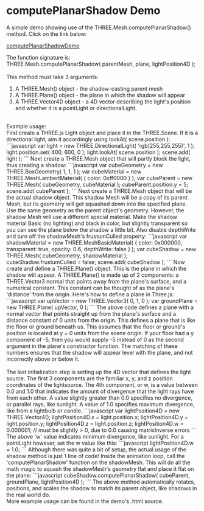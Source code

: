 # computePlanarShadow Demo
A simple demo showing use of the THREE.Mesh.computePlanarShadow() method. Click on the link below: <br>

[computePlanarShadowDemo](http://erichlof.github.io/computePlanarShadow-Demo/computePlanarShadow-Demo.html)  <br>

The function signature is: <br>
THREE.Mesh.computePlanarShadow( parentMesh, plane, lightPosition4D ); <br>
<br>
This method must take 3 arguments: <br> 
1. A THREE.Mesh() object - the shadow-casting parent mesh <br>
2. A THREE.Plane() object - the plane in which the shadow will appear <br>
3. A THREE.Vector4() object - a 4D vector describing the light's position and whether it is a pointLight or directionalLight. <br>
<br>
Example usage: <br>
First create a THREE.js Light object and place it in the THREE.Scene. If it is a directional light, aim it accordingly using lookAt( scene.position ):
```javascript
var light = new THREE.DirectionalLight( 'rgb(255,255,255)', 1 );
light.position.set( 400, 600, 0 );
light.lookAt( scene.position );
scene.add( light );
```
Next create a THREE.Mesh object that will partly block the light, thus creating a shadow:
```javascript
var cubeGeometry = new THREE.BoxGeometry( 1, 1, 1 );
var cubeMaterial = new THREE.MeshLambertMaterial( { color: 0xff0000 } );
var cubeParent = new THREE.Mesh( cubeGeometry, cubeMaterial );
cubeParent.position.y = 5;
scene.add( cubeParent );
```
Next create a THREE.Mesh object that will be the actual shadow object.  This shadow Mesh will be a copy of its parent Mesh, but its geometry will get squashed down into the specified plane. Use the same geometry as the parent object's geometry. However, the shadow Mesh will use a different special material. Make the shadow material Basic (no lighting) and black in color, but slightly transparent so you can see the plane below the shadow a little bit. Also disable depthWrite and turn off the shadowMesh's frustumCulled property:
```javascript
var shadowMaterial = new THREE.MeshBasicMaterial( { 
		  color: 0x000000,
		  transparent: true,
		  opacity: 0.6,
		  depthWrite: false
} );
var cubeShadow = new THREE.Mesh( cubeGeometry, shadowMaterial );
cubeShadow.frustumCulled = false;
scene.add( cubeShadow );
```
Now create and define a THREE.Plane() object.  This is the plane in which the shadow will appear.  A THREE.Plane() is made up of 2 components: a THREE.Vector3 normal that points away from the plane's surface, and a numerical constant.  This constant can be thought of as the plane's 'distance' from the origin.  Here's how to define a plane in Three.js: 
```javascript
var upVector = new THREE.Vector3( 0, 1, 0 );
var groundPlane = new THREE.Plane( upVector, 0 );
```
The above code defines a plane with a normal vector that points straight up from the plane's surface and a distance constant of 0 units from the origin.  This defines a plane that is like the floor or ground beneath us.  This assumes that the floor or ground's position is located at y = 0 units from the scene origin.  If your floor had a y component of -5, then you would supply -5 instead of 0 as the second argument in the plane's constructor function.  The matching of these numbers ensures that the shadow will appear level with the plane, and not incorrectly above or below it. <br>
<br>
The last initialization step is setting up the 4D vector that defines the light source.  The first 3 components are the familiar x, y, and z position coordinates of the lightsource.  The 4th component, or w, is a value between 0.0 and 1.0 that indicates the amount of divergence that the light rays have from each other.  A value slightly greater than 0.0 specifies no divergence, or parallel rays, like sunlight.  A value of 1.0 specifies maximum divergence, like from a lightbulb or candle.
```javascript
var lightPosition4D = new THREE.Vector4();
lightPosition4D.x = light.position.x;
lightPosition4D.y = light.position.y;
lightPosition4D.z = light.position.z;
lightPosition4D.w = 0.000001; // must be slightly > 0, due to 0.0 causing matrixInverse errors
```
The above 'w' value indicates minimum divergence, like sunlight.  For a pointLight however, set the w value like this:
```javascript
lightPosition4D.w = 1.0;
```
Although there was quite a bit of setup, the actual usage of the shadow method is just 1 line of code!  Inside the animation loop, call the 'computePlanarShadow' function on the shadowMesh.  This will do all the math magic to squash the shadowMesh's geometry flat and place it flat on the plane:
```javascript
cubeShadow.computePlanarShadow( cubeParent, groundPlane, lightPosition4D );
```
The above method automatically rotates, positions, and scales the shadow to match its parent object, like shadows in the real world do.
<br>
More example usage can be found in the demo's .html source.
